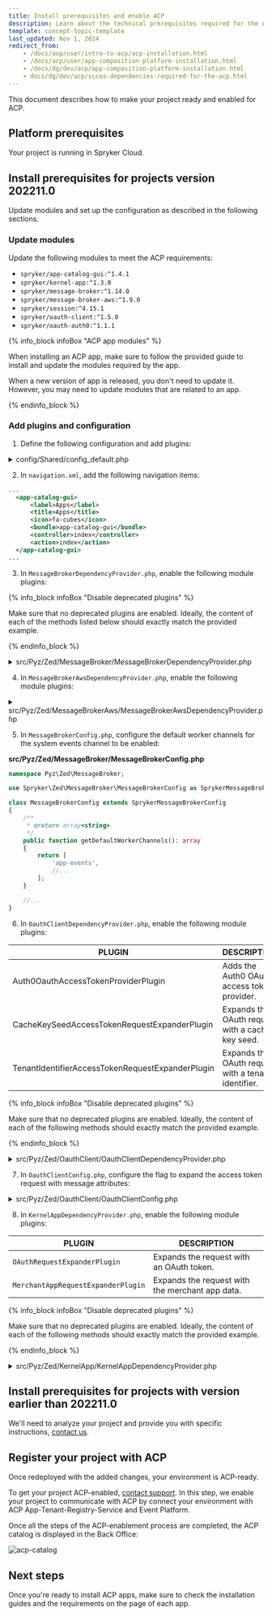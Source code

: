 ```yaml
---
title: Install prerequisites and enable ACP
description: Learn about the technical prerequisites required for the App Composition Platform registration.
template: concept-topic-template
last_updated: Nov 1, 2024
redirect_from:
    - /docs/aop/user/intro-to-acp/acp-installation.html
    - /docs/acp/user/app-composition-platform-installation.html
    - /docs/dg/dev/acp/app-composition-platform-installation.html
    - docs/dg/dev/acp/sccos-dependencies-required-for-the-acp.html
---
```


This document describes how to make your project ready and enabled for ACP.


## Platform prerequisites

Your project is running in Spryker Cloud.

## Install prerequisites for projects version 202211.0

Update modules and set up the configuration as described in the following sections.

### Update modules

Update the following modules to meet the ACP requirements:

* `spryker/app-catalog-gui:^1.4.1`
* `spryker/kernel-app:^1.3.0`
* `spryker/message-broker:^1.14.0`
* `spryker/message-broker-aws:^1.9.0`
* `spryker/session:^4.15.1`
* `spryker/oauth-client:^1.5.0`
* `spryker/oauth-auth0:^1.1.1`


{% info_block infoBox "ACP app modules" %}

When installing an ACP app, make sure to follow the provided guide to install and update the modules required by the app.

When a new version of app is released, you don't need to update it. However, you may need to update modules that are related to an app.

{% endinfo_block %}


### Add plugins and configuration

1. Define the following configuration and add plugins:

<details>
  <summary>config/Shared/config_default.php</summary>

```php
use Spryker\Shared\AppCatalogGui\AppCatalogGuiConstants;
use Spryker\Shared\Kernel\KernelConstants;
use Spryker\Shared\MessageBroker\MessageBrokerConstants;
use Spryker\Shared\MessageBrokerAws\MessageBrokerAwsConstants;
use Spryker\Shared\OauthAuth0\OauthAuth0Constants;
use Spryker\Shared\OauthClient\OauthClientConstants;
use Spryker\Shared\Store\StoreConstants;
use Spryker\Zed\OauthAuth0\OauthAuth0Config;

...

// ----------------------------------------------------------------------------
// ------------------------------ ACP -----------------------------------------
// ----------------------------------------------------------------------------
$aopApplicationConfiguration = json_decode(html_entity_decode((string)getenv('SPRYKER_AOP_APPLICATION')), true);
$config[KernelConstants::DOMAIN_WHITELIST] = array_merge(
    $config[KernelConstants::DOMAIN_WHITELIST],
    $aopApplicationConfiguration['APP_DOMAINS'] ?? [],
);
$config[AppCatalogGuiConstants::APP_CATALOG_SCRIPT_URL] = $aopApplicationConfiguration['APP_CATALOG_SCRIPT_URL'] ?? '';

$aopAuthenticationConfiguration = json_decode(html_entity_decode((string)getenv('SPRYKER_AOP_AUTHENTICATION')), true);
$config[OauthAuth0Constants::AUTH0_CUSTOM_DOMAIN] = $aopAuthenticationConfiguration['AUTH0_CUSTOM_DOMAIN'] ?? '';
$config[OauthAuth0Constants::AUTH0_CLIENT_ID] = $aopAuthenticationConfiguration['AUTH0_CLIENT_ID'] ?? '';
$config[OauthAuth0Constants::AUTH0_CLIENT_SECRET] = $aopAuthenticationConfiguration['AUTH0_CLIENT_SECRET'] ?? '';

$config[MessageBrokerConstants::MESSAGE_TO_CHANNEL_MAP] = [
    AppConfigUpdatedTransfer::class => 'app-events',
    // Here we will define the transport map accordingly to APP
];

$config[MessageBrokerAwsConstants::CHANNEL_TO_RECEIVER_TRANSPORT_MAP] = [
    'app-events' => MessageBrokerAwsConfig::HTTP_CHANNEL_TRANSPORT,
    // Here we will define the receiver transport map accordingly to APP
];

$config[MessageBrokerAwsConstants::CHANNEL_TO_SENDER_TRANSPORT_MAP] = [
    // Here we will define the sender transport map accordingly to APP
];

// -------------------------------- ACP AWS --------------------------------------
$config[MessageBrokerAwsConstants::HTTP_CHANNEL_SENDER_BASE_URL] = getenv('SPRYKER_MESSAGE_BROKER_HTTP_CHANNEL_SENDER_BASE_URL') ?: '';
$config[MessageBrokerAwsConstants::HTTP_CHANNEL_RECEIVER_BASE_URL] = getenv('SPRYKER_MESSAGE_BROKER_HTTP_CHANNEL_RECEIVER_BASE_URL') ?: '';

$config[MessageBrokerConstants::IS_ENABLED] = (
    $config[MessageBrokerAwsConstants::HTTP_CHANNEL_SENDER_BASE_URL]
    && $config[MessageBrokerAwsConstants::HTTP_CHANNEL_RECEIVER_BASE_URL]
);

$config[OauthClientConstants::TENANT_IDENTIFIER]
    = $config[MessageBrokerConstants::TENANT_IDENTIFIER]
    = $config[MessageBrokerAwsConstants::CONSUMER_ID]
    = $config[KernelAppConstants::TENANT_IDENTIFIER]
    = $config[AppCatalogGuiConstants::TENANT_IDENTIFIER]
    = getenv('SPRYKER_TENANT_IDENTIFIER') ?: '';

// ----------------------------------------------------------------------------
// ------------------------------ OAUTH ---------------------------------------
// ----------------------------------------------------------------------------
$config[OauthClientConstants::OAUTH_PROVIDER_NAME_FOR_MESSAGE_BROKER]
    = $config[OauthClientConstants::OAUTH_PROVIDER_NAME_FOR_ACP]
    = $config[OauthClientConstants::OAUTH_PROVIDER_NAME_FOR_PAYMENT_AUTHORIZE]
    = OauthAuth0Config::PROVIDER_NAME;

$config[OauthClientConstants::OAUTH_GRANT_TYPE_FOR_MESSAGE_BROKER]
    = $config[OauthClientConstants::OAUTH_GRANT_TYPE_FOR_ACP]
    = $config[OauthClientConstants::OAUTH_GRANT_TYPE_FOR_PAYMENT_AUTHORIZE]
    = OauthAuth0Config::GRANT_TYPE_CLIENT_CREDENTIALS;

$config[OauthClientConstants::OAUTH_OPTION_AUDIENCE_FOR_ACP]
    = $config[OauthClientConstants::OAUTH_OPTION_AUDIENCE_FOR_PAYMENT_AUTHORIZE]
    = 'aop-app';

$config[OauthClientConstants::OAUTH_OPTION_AUDIENCE_FOR_MESSAGE_BROKER] = 'aop-event-platform';

$config[AppCatalogGuiConstants::OAUTH_OPTION_AUDIENCE] = 'aop-atrs';
```

</details>

2. In `navigation.xml`, add the following navigation items:

```xml
...
  <app-catalog-gui>
      <label>Apps</label>
      <title>Apps</title>
      <icon>fa-cubes</icon>
      <bundle>app-catalog-gui</bundle>
      <controller>index</controller>
      <action>index</action>
  </app-catalog-gui>
...
```

3. In `MessageBrokerDependencyProvider.php`, enable the following module plugins:

{% info_block infoBox "Disable deprecated plugins" %}

Make sure that no deprecated plugins are enabled. Ideally, the content of each of the methods listed below should exactly match the provided example.

{% endinfo_block %}

<details>
  <summary>src/Pyz/Zed/MessageBroker/MessageBrokerDependencyProvider.php</summary>

```php
<?php

/**
 * This file is part of the Spryker Suite.
 * For full license information, please view the LICENSE file that was distributed with this source code.
 */

namespace Pyz\Zed\MessageBroker;

use Spryker\Zed\MessageBroker\Communication\Plugin\MessageBroker\CorrelationIdMessageAttributeProviderPlugin;
use Spryker\Zed\MessageBroker\Communication\Plugin\MessageBroker\TenantActorMessageAttributeProviderPlugin;
use Spryker\Zed\MessageBroker\Communication\Plugin\MessageBroker\TimestampMessageAttributeProviderPlugin;
use Spryker\Zed\MessageBroker\Communication\Plugin\MessageBroker\TransactionIdMessageAttributeProviderPlugin;
use Spryker\Zed\MessageBroker\Communication\Plugin\MessageBroker\ValidationMiddlewarePlugin;
use Spryker\Zed\MessageBroker\MessageBrokerDependencyProvider as SprykerMessageBrokerDependencyProvider;
use Spryker\Zed\MessageBrokerAws\Communication\Plugin\MessageBroker\Sender\HttpChannelMessageSenderPlugin;
use Spryker\Zed\OauthClient\Communication\Plugin\MessageBroker\AccessTokenMessageAttributeProviderPlugin;
use Spryker\Zed\Session\Communication\Plugin\MessageBroker\SessionTrackingIdMessageAttributeProviderPlugin;

class MessageBrokerDependencyProvider extends SprykerMessageBrokerDependencyProvider
{
    /**
     * @return array<\Spryker\Zed\MessageBrokerExtension\Dependency\Plugin\MessageSenderPluginInterface>
     */
    public function getMessageSenderPlugins(): array
    {
        return [
            new HttpChannelMessageSenderPlugin(),
        ];
    }

    /**
     * @return array<\Spryker\Zed\MessageBrokerExtension\Dependency\Plugin\MessageReceiverPluginInterface>
     */
    public function getMessageReceiverPlugins(): array
    {
        return [
            new HttpChannelMessageReceiverPlugin(),
        ];
    }

    /**
     * @return array<\Spryker\Zed\MessageBrokerExtension\Dependency\Plugin\MessageAttributeProviderPluginInterface>
     */
    public function getMessageAttributeProviderPlugins(): array
    {
        return [
            new CorrelationIdMessageAttributeProviderPlugin(),
            new TimestampMessageAttributeProviderPlugin(),
            new AccessTokenMessageAttributeProviderPlugin(),
            new TransactionIdMessageAttributeProviderPlugin(),
            new SessionTrackingIdMessageAttributeProviderPlugin(),
            new TenantActorMessageAttributeProviderPlugin(),
        ];
    }

    /**
     * @return array<\Spryker\Zed\MessageBrokerExtension\Dependency\Plugin\MiddlewarePluginInterface>
     */
    public function getMiddlewarePlugins(): array
    {
        return [
            new ValidationMiddlewarePlugin(),
        ];
    }
}
```

</details>

4. In `MessageBrokerAwsDependencyProvider.php`, enable the following module plugins:

<details>
  <summary>src/Pyz/Zed/MessageBrokerAws/MessageBrokerAwsDependencyProvider.php</summary>

```php
<?php

/**
 * This file is part of the Spryker Suite.
 * For full license information, please view the LICENSE file that was distributed with this source code.
 */

namespace Pyz\Zed\MessageBrokerAws;

use Spryker\Zed\MessageBroker\Communication\Plugin\MessageBrokerAws\Expander\ConsumerIdHttpChannelMessageConsumerRequestExpanderPlugin;
use Spryker\Zed\MessageBrokerAws\MessageBrokerAwsDependencyProvider as SprykerMessageBrokerAwsDependencyProvider;
use Spryker\Zed\OauthClient\Communication\Plugin\MessageBrokerAws\HttpChannelRequestExpanderPlugin;

class MessageBrokerAwsDependencyProvider extends SprykerMessageBrokerAwsDependencyProvider
{
    /**
     * @return list<\Spryker\Zed\MessageBrokerAwsExtension\Dependency\Plugin\HttpChannelMessageReceiverRequestExpanderPluginInterface>
     */
    protected function getHttpChannelMessageReceiverRequestExpanderPlugins(): array
    {
        return [
            new ConsumerIdHttpChannelMessageReceiverRequestExpanderPlugin(),
            new AccessTokenHttpChannelMessageReceiverRequestExpanderPlugin(),
        ];
    }
}
```

</details>

5. In `MessageBrokerConfig.php`, configure the default worker channels for the system events channel to be enabled:

**src/Pyz/Zed/MessageBroker/MessageBrokerConfig.php**
```php
namespace Pyz\Zed\MessageBroker;

use Spryker\Zed\MessageBroker\MessageBrokerConfig as SprykerMessageBrokerConfig;

class MessageBrokerConfig extends SprykerMessageBrokerConfig
{
    /**
     * @return array<string>
     */
    public function getDefaultWorkerChannels(): array
    {
        return [
            'app-events',
            //...
        ];
    }

    //...
}
```

6. In `OauthClientDependencyProvider.php`, enable the following module plugins:

| PLUGIN | DESCRIPTION |
| - | - |
| Auth0OauthAccessTokenProviderPlugin |  Adds the Auth0 OAuth access token provider. |
| CacheKeySeedAccessTokenRequestExpanderPlugin |  Expands the OAuth request with a cache key seed. |
| TenantIdentifierAccessTokenRequestExpanderPlugin |  Expands the OAuth request with a tenant identifier. |

{% info_block infoBox "Disable deprecated plugins" %}

Make sure that no deprecated plugins are enabled. Ideally, the content of each of the following methods should exactly match the provided example.

{% endinfo_block %}

<details>
  <summary>src/Pyz/Zed/OauthClient/OauthClientDependencyProvider.php</summary>

```php
<?php

/**
 * This file is part of the Spryker Suite.
 * For full license information, please view the LICENSE file that was distributed with this source code.
 */

namespace Pyz\Zed\OauthClient;

use Spryker\Zed\MessageBroker\Communication\Plugin\OauthClient\TenantIdentifierAccessTokenRequestExpanderPlugin;
use Spryker\Zed\OauthAuth0\Communication\Plugin\OauthClient\Auth0OauthAccessTokenProviderPlugin;
use Spryker\Zed\OauthAuth0\Communication\Plugin\OauthClient\CacheKeySeedAccessTokenRequestExpanderPlugin;
use Spryker\Zed\OauthClient\OauthClientDependencyProvider as SprykerOauthClientDependencyProvider;

class OauthClientDependencyProvider extends SprykerOauthClientDependencyProvider
{
    /**
     * @return array<\Spryker\Zed\OauthClientExtension\Dependency\Plugin\OauthAccessTokenProviderPluginInterface>
     */
    protected function getOauthAccessTokenProviderPlugins(): array
    {
        return [
            new Auth0OauthAccessTokenProviderPlugin(),
        ];
    }

    /**
     * @return array<\Spryker\Zed\OauthClientExtension\Dependency\Plugin\AccessTokenRequestExpanderPluginInterface>
     */
    protected function getAccessTokenRequestExpanderPlugins(): array
    {
        return [
            new CacheKeySeedAccessTokenRequestExpanderPlugin(),
            new TenantIdentifierAccessTokenRequestExpanderPlugin(),
        ];
    }
}
```

</details>

7. In `OauthClientConfig.php`, configure the flag to expand the access token request with message attributes:

<details>
  <summary>src/Pyz/Zed/OauthClient/OauthClientConfig.php</summary>

```php
<?php

/**
 * This file is part of the Spryker Suite.
 * For full license information, please view the LICENSE file that was distributed with this source code.
 */

namespace Pyz\Zed\OauthClient;

use Spryker\Zed\OauthClient\OauthClientConfig as SprykerOauthClientConfig;

class OauthClientConfig extends SprykerOauthClientConfig
{
    /**
     * @api
     *
     * @return bool
     */
    public function isAccessTokenRequestExpandedByMessageAttributes(): bool
    {
        return true;
    }
}
```

</details>


8. In `KernelAppDependencyProvider.php`, enable the following module plugins:

| PLUGIN | DESCRIPTION |
| - | - |
| `OAuthRequestExpanderPlugin` | Expands the request with an OAuth token. |
| `MerchantAppRequestExpanderPlugin` | Expands the request with the merchant app data. |

{% info_block infoBox "Disable deprecated plugins" %}

Make sure that no deprecated plugins are enabled. Ideally, the content of each of the following methods should exactly match the provided example.

{% endinfo_block %}

<details>
  <summary>src/Pyz/Zed/KernelApp/KernelAppDependencyProvider.php</summary>

```php
<?php

/**
 * This file is part of the Spryker Suite.
 * For full license information, please view the LICENSE file that was distributed with this source code.
 */

namespace Pyz\Zed\KernelApp;

use Spryker\Zed\KernelApp\KernelAppDependencyProvider as SprykerKernelAppDependencyProvider;
use Spryker\Zed\MerchantApp\Communication\Plugin\KernelApp\MerchantAppRequestExpanderPlugin;
use Spryker\Zed\OauthClient\Communication\Plugin\KernelApp\OAuthRequestExpanderPlugin;

class KernelAppDependencyProvider extends SprykerKernelAppDependencyProvider
{
    /**
     * @return array<\Spryker\Shared\KernelAppExtension\RequestExpanderPluginInterface>
     */
    public function getRequestExpanderPlugins(): array
    {
        return [
            new OAuthRequestExpanderPlugin(),
            new MerchantAppRequestExpanderPlugin(),
        ];
    }
}
```

</details>


## Install prerequisites for projects with version earlier than 202211.0

We'll need to analyze your project and provide you with specific instructions, [contact us](https://support.spryker.com/).


## Register your project with ACP

Once redeployed with the added changes, your environment is ACP-ready.

To get your project ACP-enabled, [contact support](https://spryker.com/support/). In this step, we enable your project to communicate with ACP by connect your environment with ACP App-Tenant-Registry-Service and Event Platform.

Once all the steps of the ACP-enablement process are completed, the ACP catalog is displayed in the Back Office:

![acp-catalog](https://spryker.s3.eu-central-1.amazonaws.com/docs/aop/app-orchestration-platform-overview/aop-catalog.png)


## Next steps

Once you're ready to install ACP apps, make sure to check the installation guides and the requirements on the page of each app.
